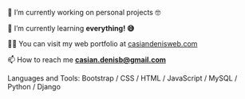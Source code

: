 🔭 I’m currently working on personal projects 🤓

🌱 I’m currently learning <b> everything! 😅 </b>

👨‍💻 You can visit my web portfolio at <a href="https://casiandenisweb.com/">casiandenisweb.com</a>

📫 How to reach me <b> casian.denisb@gmail.com </b>

Languages and Tools: Bootstrap / CSS / HTML / JavaScript / MySQL / Python / Django
